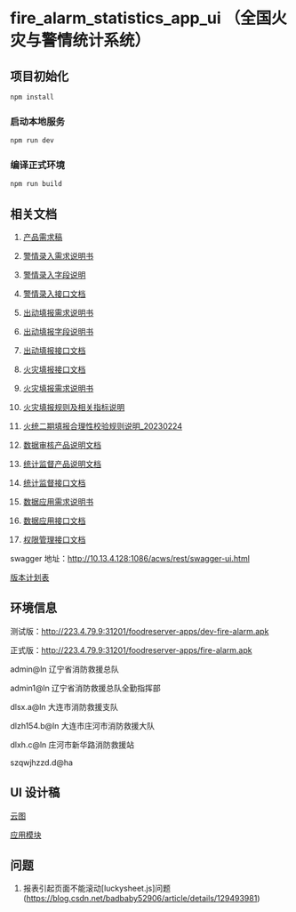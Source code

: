 # fire_alarm_statistics_app_ui （全国火灾与警情统计系统）

## 项目初始化

```sh
npm install
```

### 启动本地服务

```sh
npm run dev
```

### 编译正式环境

```sh
npm run build
```

## 相关文档

1. [产品需求稿](https://edho10.axshare.com)

2. [警情录入需求说明书](https://docs.qq.com/doc/DU0puVnBndkFHdHdx)

3. [警情录入字段说明](https://docs.qq.com/doc/DU2dhSEZIaUZ3YkRp)

4. [警情录入接口文档](https://docs.qq.com/doc/DRXJoVW1vRUxGdVN3)

5. [出动填报需求说明书](https://docs.qq.com/doc/DU1hQcXlFb1dMbGVm)

6. [出动填报字段说明书](https://docs.qq.com/doc/DU0VlbnBJVnN5RXBr)

7. [出动填报接口文档](https://docs.qq.com/doc/DRU5EbGhndFpIR0lL)

8. [火灾填报接口文档](https://docs.qq.com/doc/DRUJyZXNCem9NS05B)

9. [火灾填报需求说明书](https://docs.qq.com/doc/DU1ZCZnJTaWp1UnVw)

10. [火灾填报规则及相关指标说明](https://docs.qq.com/doc/DU1ltcHdRVUZGSlFP)

11. [火统二期填报合理性校验规则说明_20230224](https://docs.qq.com/sheet/DU1VCY0FCenR4S2Ni)

12. [数据审核产品说明文档](https://docs.qq.com/doc/DU2xIcnhIWEZBZkd4)

13. [统计监督产品说明文档](https://docs.qq.com/doc/DU1RkRVFNa3l3cUx5)

14. [统计监督接口文档](https://docs.qq.com/doc/DRURTQ0VSUkdxTXBK)

15. [数据应用需求说明书](https://docs.qq.com/doc/DU0R1dHllRllFbUFK)

16. [数据应用接口文档](https://docs.qq.com/doc/DRW5WR0JEZ2h2REJ6)

17. [权限管理接口文档](https://docs.qq.com/doc/DRUhkZlZ2dWNzZmx2)

swagger 地址：http://10.13.4.128:1086/acws/rest/swagger-ui.html

[版本计划表](https://docs.qq.com/sheet/DU2VBaW5lbGJkdFpy?tab=BB08J2)

## 环境信息

测试版：http://223.4.79.9:31201/foodreserver-apps/dev-fire-alarm.apk

正式版：http://223.4.79.9:31201/foodreserver-apps/fire-alarm.apk

admin@ln 辽宁省消防救援总队

admin1@ln 辽宁省消防救援总队全勤指挥部

dlsx.a@ln 大连市消防救援支队

dlzh154.b@ln 大连市庄河市消防救援大队

dlxh.c@ln  庄河市新华路消防救援站

szqwjhzzd.d@ha 

## UI 设计稿

[云图](https://lanhuapp.com/link/#/invite?sid=lxC2OM0a)

[应用模块](https://lanhuapp.com/link/#/invite?sid=lx058k10)

## 问题

1. 报表引起页面不能滚动[luckysheet.js]问题(https://blog.csdn.net/badbaby52906/article/details/129493981)
